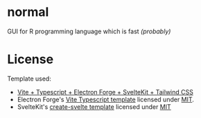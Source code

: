 # normal

GUI for R programming language which is fast _(probably)_

# License

Template used:
- [Vite + Typescript + Electron Forge + SvelteKit + Tailwind CSS](https://github.com/codec-xyz/vtest)
- Electron Forge's [Vite Typescript template](https://github.com/electron/forge/tree/main/packages/template/vite-typescript) licensed under [MIT](https://github.com/electron/forge/blob/main/LICENSE).
- SvelteKit's [create-svelte template](https://github.com/sveltejs/kit/tree/main/packages/create-svelte) licensed under [MIT](https://github.com/sveltejs/kit/blob/main/LICENSE)
